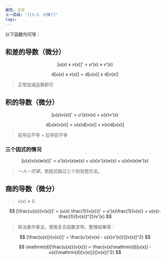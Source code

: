 ```yaml
---
属性: 正文
上一层级: "[[3-2. 计算]]"
tags: 
---
```


以下函数均可导：

## 和差的导数（微分）

$$
[u(x) \pm v(x)]’ = u’(x) \pm v’(x)
$$

$$
\mathrm{d}[u(x) \pm v(x)] = \mathrm{d}[u(x)] \pm \mathrm{d}[v(x)]
$$

> 正常加减运算即可

## 积的导数（微分）

$$
[u(x)v(x)]’ = u’(x) v(x) + u(x) v’(x)
$$

$$
\mathrm{d}[u(x)v(x)] = u(x) \mathrm{d}[v(x)] + v(x) \mathrm{d}[u(x)]
$$

> 前导后不导 + 后导前不导

### 三个因式的情况

$$
[u(x)v(x)w(x)]’ = u’(x) v(x) w(x) + u(x) v’(x) w(x) + u(x) v(x) w’(x)
$$

> *一人一巴掌*。若因式超过三个则另想方法。

## 商的导数（微分）

> $v(x) \ne 0$

$$
[\frac{u(x)}{v(x)}]’ = (u(x) \frac{1}{v(x)})’ = u’(x)\frac{1}{v(x)} + u(x)(-\frac{1}{[v(x)]^2})v’(x)
$$

> 除法看作乘法，使用复合函数求导。整理结果得：

$$
[\frac{u(x)}{v(x)}]’ = \frac{u’(x)v(x) - u(x)v’(x)}{[v(x)]^2}
$$

$$
\mathrm{d}[\frac{u(x)}{v(x)}] = \frac{v(x)\mathrm{d}[u(x)] - u(x)\mathrm{d}[v(x)]}{[v(x)]^2}
$$